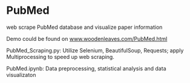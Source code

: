 # PubMed
web scrape PubMed database and visualize paper information

Demo could be found on www.woodenleaves.com/PubMed.html

PubMed_Scraping.py: Utilize Selenium, BeautifulSoup, Requests; apply Multiprocessing to speed up web scraping.

PubMed.ipynb: Data preprocessing, statistical analysis and data visualizaton
